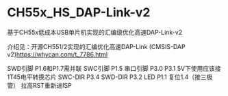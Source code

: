# CH55x_HS_DAP-Link-v2
基于CH55x低成本USB单片机实现的汇编级优化高速DAP-Link-v2

介绍见：开源CH551/2实现的汇编优化高速DAP-Link (CMSIS-DAP v2)https://whycan.com/t_7786.html

SWD引脚 P1.6和P1.7需并联
SWC引脚 P1.5
串口引脚 P3.0 P3.1
5V下使用应该接1T45电平转换芯片 SWC-DIR P3.4 SWD-DIR P3.2
LED P1.1
复位1.4（接三极管）
拉高RST重新进ISP
